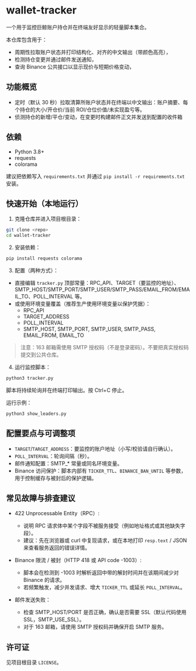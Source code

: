 # wallet-tracker

一个用于监控巨鲸账户持仓并在终端友好显示的轻量脚本集合。

本仓库包含用于：
- 周期性拉取账户状态并打印结构化、对齐的中文输出（带颜色高亮），
- 检测持仓变更并通过邮件发送通知，
- 查询 Binance 公共接口以显示现价与短期价格变动，

## 功能概览
- 定时（默认 30 秒）拉取清算所账户状态并在终端以中文输出：账户摘要、每个持仓的大小/开仓价/当前 ROI/仓位价值/未实现盈亏等。
- 侦测持仓的新增/平仓/变动，在变更时构建邮件正文并发送到配置的收件箱


## 依赖
- Python 3.8+
- requests
- colorama

建议把依赖写入 `requirements.txt` 并通过 `pip install -r requirements.txt` 安装。


## 快速开始（本地运行）
1. 克隆仓库并进入项目根目录：

```bash
git clone <repo>
cd wallet-tracker
```

2. 安装依赖：

```bash
pip install requests colorama
```

3. 配置（两种方式）：
- 直接编辑 `tracker.py` 顶部常量：RPC_API、TARGET（要监控的地址）、SMTP_HOST/SMTP_PORT/SMTP_USER/SMTP_PASS/EMAIL_FROM/EMAIL_TO、POLL_INTERVAL 等。
- 或使用环境变量覆盖（推荐生产使用环境变量以保护凭据）：
  - RPC_API
  - TARGET_ADDRESS
  - POLL_INTERVAL
  - SMTP_HOST, SMTP_PORT, SMTP_USER, SMTP_PASS, EMAIL_FROM, EMAIL_TO

> 注意：163 邮箱需使用 SMTP 授权码（不是登录密码）。不要把真实授权码提交到公共仓库。

4. 运行监控脚本：

```bash
python3 tracker.py
```

脚本将持续轮询并在终端打印输出。按 Ctrl+C 停止。

运行示例：

```bash
python3 show_leaders.py
```


## 配置要点与可调整项
- `TARGET`/`TARGET_ADDRESS`：要监控的账户地址（小写/校验请自行确认）。
- `POLL_INTERVAL`：轮询间隔（秒）。
- 邮件通知配置：SMTP_* 常量或同名环境变量。
- Binance 访问保护：脚本内部有 `TICKER_TTL`、`BINANCE_BAN_UNTIL` 等参数，用于控制缓存与被封后的保护逻辑。


## 常见故障与排查建议
- 422 Unprocessable Entity（RPC）:
  - 说明 RPC 请求体中某个字段不被服务接受（例如地址格式或其他缺失字段）。
  - 建议：先在浏览器或 curl 中复现请求，或在本地打印 `resp.text` / JSON 来查看服务返回的错误详情。

- Binance 限流 / 被封（HTTP 418 或 API code -1003）:
  - 脚本会在检测到 -1003 时解析返回中带的解封时间并在该期间减少对 Binance 的请求。
  - 若频繁触发，减少并发请求、增大 `TICKER_TTL` 或延长 `POLL_INTERVAL`。

- 邮件发送失败：
  - 检查 SMTP_HOST/PORT 是否正确，确认是否需要 SSL（默认代码使用 SSL，SMTP_USE_SSL）。
  - 对于 163 邮箱，请使用 SMTP 授权码并确保开启 SMTP 服务。

## 许可证
见项目根目录 `LICENSE`。
